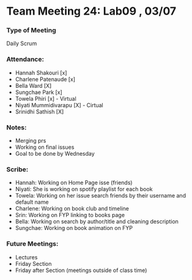 # Team Meeting 24: Lab09 , 03/07

### Type of Meeting
Daily Scrum

### Attendance: 
* Hannah Shakouri [x] 
* Charlene Patenaude [x]
* Bella Ward [X]
* Sungchae Park [x]
* Towela Phiri [x] - Virtual
* Niyati Mummidivarapu [X] - Cirtual
* Srinidhi Sathish [X]

### Notes:
- Merging prs
- Working on final issues
- Goal to be done by Wednesday

### Scribe:  
- Hannah: Working on Home Page isse (friends)
- Niyati: She is working on spotify playlist for each book
- Towela: Working on her issue search friends by their username and default name
- Charlene: Working on book club and timeline
- Srin: Working on FYP linking to books page
- Bella: Working on search by author/title and cleaning description 
- Sungchae: Working on book animation on FYP


### Future Meetings:
* Lectures
* Friday Section
* Friday after Section (meetings outside of class time)
